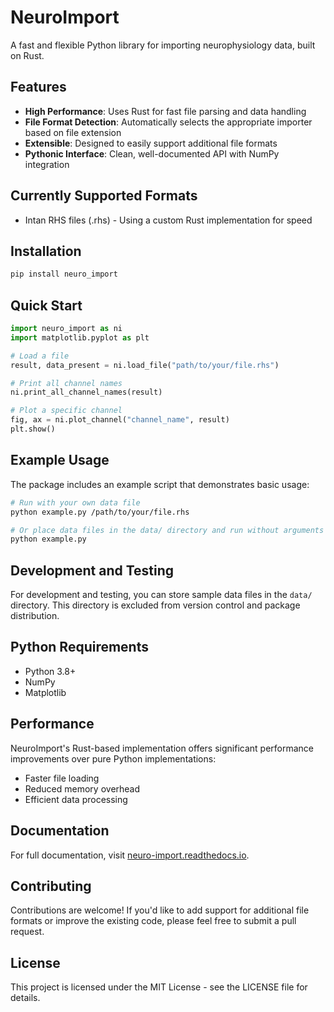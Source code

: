 # NeuroImport

A fast and flexible Python library for importing neurophysiology data, built on Rust.

## Features

- **High Performance**: Uses Rust for fast file parsing and data handling
- **File Format Detection**: Automatically selects the appropriate importer based on file extension
- **Extensible**: Designed to easily support additional file formats 
- **Pythonic Interface**: Clean, well-documented API with NumPy integration

## Currently Supported Formats

- Intan RHS files (.rhs) - Using a custom Rust implementation for speed

## Installation

```bash
pip install neuro_import
```

## Quick Start

```python
import neuro_import as ni
import matplotlib.pyplot as plt

# Load a file
result, data_present = ni.load_file("path/to/your/file.rhs")

# Print all channel names
ni.print_all_channel_names(result)

# Plot a specific channel
fig, ax = ni.plot_channel("channel_name", result)
plt.show()
```

## Example Usage

The package includes an example script that demonstrates basic usage:

```bash
# Run with your own data file
python example.py /path/to/your/file.rhs

# Or place data files in the data/ directory and run without arguments
python example.py
```

## Development and Testing

For development and testing, you can store sample data files in the `data/` directory. 
This directory is excluded from version control and package distribution.

## Python Requirements

- Python 3.8+
- NumPy
- Matplotlib

## Performance

NeuroImport's Rust-based implementation offers significant performance improvements over pure Python implementations:

- Faster file loading 
- Reduced memory overhead
- Efficient data processing

## Documentation

For full documentation, visit [neuro-import.readthedocs.io](https://neuro-import.readthedocs.io).

## Contributing

Contributions are welcome! If you'd like to add support for additional file formats or improve the existing code, please feel free to submit a pull request.

## License

This project is licensed under the MIT License - see the LICENSE file for details.